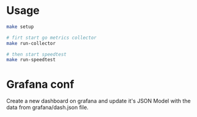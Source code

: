 # Usage

```bash
make setup

# firt start go metrics collector
make run-collector

# then start speedtest
make run-speedtest
```

# Grafana conf
Create a new dashboard on grafana and update it's JSON Model with the data from grafana/dash.json file.